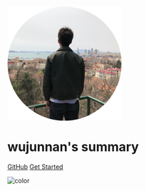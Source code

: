 <!-- _coverpage.md -->

<img src="_res/_media/wujunnan_circle.png" alt="logo" style="zoom:25%;" />

# wujunnan's summary

[GitHub](https://github.com/junnanwu/junnanwu.github.io)
[Get Started](README.md)

<!-- 背景色 -->
![color](#fff)


